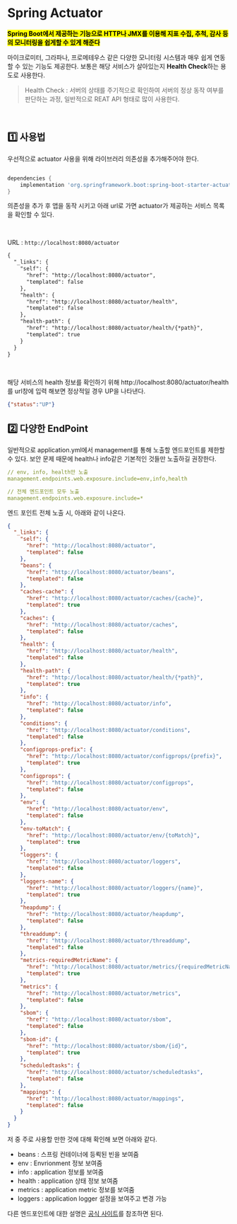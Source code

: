 # Spring Actuator

<mark>**Spring Boot에서 제공하는 기능으로 HTTP나 JMX를 이용해 지표 수집, 추척, 감사 등의 모니터링을 쉽게할 수 있게 해준다**</mark>

마이크로미터, 그라파나, 프로메테우스 같은 다양한 모니터링 시스템과 매우 쉽게 연동할 수 있는 기능도 제공한다. 보통은 해당 서비스가 살아있는지 **Health Check**하는 용도로  사용한다.

> Health Check : 서버의 상태를 주기적으로 확인하여 서버의 정상 동작 여부를 판단하는 과정, 일반적으로 REAT API 형태로 많이 사용한다.

</br>

## 1️⃣ 사용법

우선적으로 actuator 사용을 위해 라이브러리 의존성을 추가해주어야 한다. 

```gradle

dependencies {
    implementation 'org.springframework.boot:spring-boot-starter-actuator'
}

```

의존성을 추가 후 앱을 동작 시키고 아래 url로 가면 actuator가 제공하는 서비스 목록을 확인할 수 있다. 

</br>

URL : <code>http://localhost:8080/actuator</code>

```xml
{
  "_links": {
    "self": {
      "href": "http://localhost:8080/actuator",
      "templated": false
    },
    "health": {
      "href": "http://localhost:8080/actuator/health",
      "templated": false
    },
    "health-path": {
      "href": "http://localhost:8080/actuator/health/{*path}",
      "templated": true
    }
  }
}

```

</br>

해당 서비스의 health 정보를 확인하기 위해 http://localhost:8080/actuator/health를 url창에 입력 해보면 정상적일 경우 UP을 나타낸다.
```json
{"status":"UP"}
```


## 2️⃣ 다양한 EndPoint

일반적으로 application.yml에서 management를 통해 노출할 엔드포인트를 제한할 수 있다. 보안 문제 때문에 health나 info같은 기본적인 것들만 노출하길 권장한다. 

```yml
// env, info, health만 노출
management.endpoints.web.exposure.include=env,info,health

// 전체 엔드포인트 모두 노출 
management.endpoints.web.exposure.include=*
```

엔드 포인트 전체 노출 시, 아래와 같이 나온다. 

```json
{
  "_links": {
    "self": {
      "href": "http://localhost:8080/actuator",
      "templated": false
    },
    "beans": {
      "href": "http://localhost:8080/actuator/beans",
      "templated": false
    },
    "caches-cache": {
      "href": "http://localhost:8080/actuator/caches/{cache}",
      "templated": true
    },
    "caches": {
      "href": "http://localhost:8080/actuator/caches",
      "templated": false
    },
    "health": {
      "href": "http://localhost:8080/actuator/health",
      "templated": false
    },
    "health-path": {
      "href": "http://localhost:8080/actuator/health/{*path}",
      "templated": true
    },
    "info": {
      "href": "http://localhost:8080/actuator/info",
      "templated": false
    },
    "conditions": {
      "href": "http://localhost:8080/actuator/conditions",
      "templated": false
    },
    "configprops-prefix": {
      "href": "http://localhost:8080/actuator/configprops/{prefix}",
      "templated": true
    },
    "configprops": {
      "href": "http://localhost:8080/actuator/configprops",
      "templated": false
    },
    "env": {
      "href": "http://localhost:8080/actuator/env",
      "templated": false
    },
    "env-toMatch": {
      "href": "http://localhost:8080/actuator/env/{toMatch}",
      "templated": true
    },
    "loggers": {
      "href": "http://localhost:8080/actuator/loggers",
      "templated": false
    },
    "loggers-name": {
      "href": "http://localhost:8080/actuator/loggers/{name}",
      "templated": true
    },
    "heapdump": {
      "href": "http://localhost:8080/actuator/heapdump",
      "templated": false
    },
    "threaddump": {
      "href": "http://localhost:8080/actuator/threaddump",
      "templated": false
    },
    "metrics-requiredMetricName": {
      "href": "http://localhost:8080/actuator/metrics/{requiredMetricName}",
      "templated": true
    },
    "metrics": {
      "href": "http://localhost:8080/actuator/metrics",
      "templated": false
    },
    "sbom": {
      "href": "http://localhost:8080/actuator/sbom",
      "templated": false
    },
    "sbom-id": {
      "href": "http://localhost:8080/actuator/sbom/{id}",
      "templated": true
    },
    "scheduledtasks": {
      "href": "http://localhost:8080/actuator/scheduledtasks",
      "templated": false
    },
    "mappings": {
      "href": "http://localhost:8080/actuator/mappings",
      "templated": false
    }
  }
}


```

저 중 주로 사용할 만한 것에 대해 확인해 보면 아래와 같다.

* beans : 스프링 컨테이너에 등뢱된 빈을 보여줌
* env : Envrionment 정보 보여줌
* info : application 정보를 보여줌
* health : application 상태 정보 보여줌
* metrics : application metric 정보를 보여줌
* loggers : application logger 설정을 보여주고 변경 가능

다른 엔드포인트에 대한 설명은 [공식 사이트](https://docs.spring.io/spring-boot/reference/actuator/endpoints.html#actuator.endpoints)를 참조하면 된다. 

</br>
